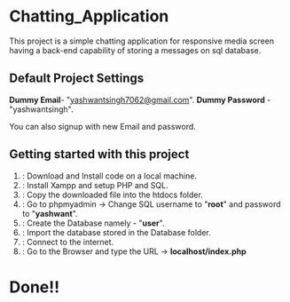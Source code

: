 # Chatting_Application
This project is a simple chatting application for responsive media screen having a back-end capability of storing a messages on sql database.

## Default Project Settings
  **Dummy Email**- "yashwantsingh7062@gmail.com".
  **Dummy Password** - "yashwantsingh".

  You can also signup with new Email and password.


## Getting started with this project
1. : Download and Install code on a local machine.
2. : Install Xampp and setup PHP and SQL.
3. : Copy the downloaded file into the htdocs folder.
4. : Go to phpmyadmin ->
                Change SQL username to "**root**" and password to "**yashwant**".
5. : Create the Database namely - "**user**".
6. : Import the database stored in the Database folder.
7. : Connect to the internet.
8. : Go to the Browser and type the URL ->
                **localhost/index.php**

# Done!!
                
